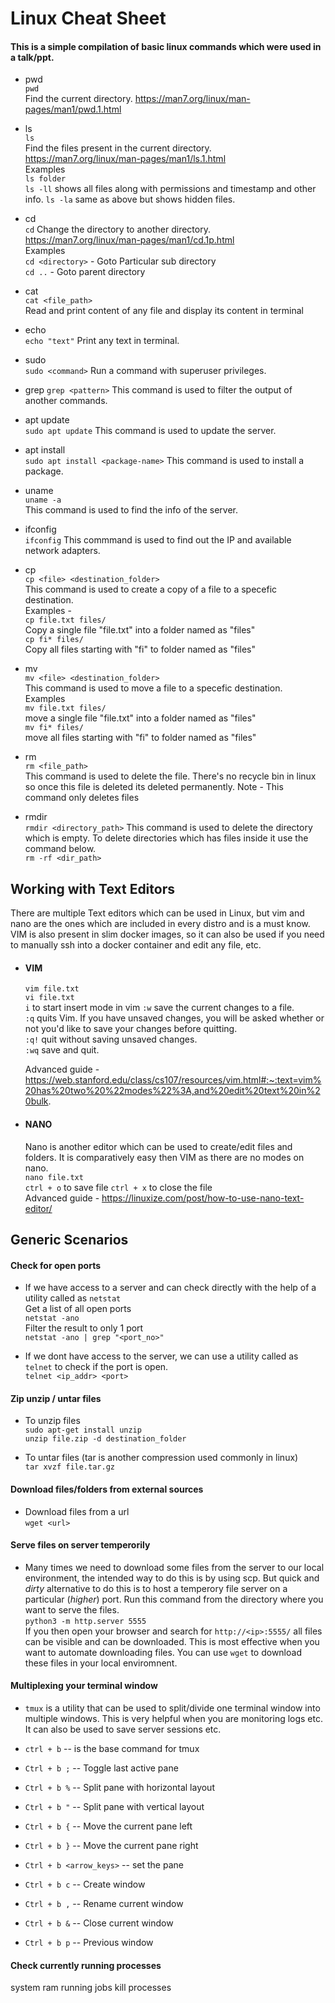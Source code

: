 # Linux Cheat Sheet

#### This is a simple compilation of basic linux commands which were used in a talk/ppt.

- pwd  
``pwd``  
Find the current directory. https://man7.org/linux/man-pages/man1/pwd.1.html  

- ls  
``ls``  
Find the files present in the current directory. https://man7.org/linux/man-pages/man1/ls.1.html  
Examples  
``ls folder``  
``ls -ll`` shows all files along with permissions and timestamp and other info.
``ls -la`` same as above but shows hidden files.  



- cd  
``cd``
Change the directory to another directory. https://man7.org/linux/man-pages/man1/cd.1p.html  
Examples  
``cd <directory>``  - Goto Particular sub directory  
``cd ..`` - Goto parent directory

- cat  
``cat <file_path>``  
Read and print content of any file and display its content in terminal  

- echo  
``echo "text"``
Print any text in terminal.

- sudo  
``sudo <command>``
Run a command with superuser privileges.

- grep
``grep <pattern>``
This command is used to filter the output of another commands.

- apt update  
``sudo apt update``
This command is used to update the server.

- apt install  
``sudo apt install <package-name>``
This command is used to install a package.

- uname  
`uname -a`  
This command is used to find the info of the server.  

- ifconfig  
``ifconfig``
This commmand is used to find out the IP and available network adapters.

- cp  
`cp <file> <destination_folder> `  
This command is used to create a copy of a file to a specefic destination.  
Examples -  
`cp file.txt files/`   
Copy a single file "file.txt" into a folder named as "files"  
`cp fi* files/`  
Copy all files starting with "fi" to folder named as "files"

- mv  
`mv <file> <destination_folder> `  
This command is used to move a file to a specefic destination.  
Examples  
`mv file.txt files/`  
move a single file "file.txt" into a folder named as "files"  
`mv fi* files/`  
move all files starting with "fi" to folder named as "files"

- rm  
`rm <file_path>`  
This command is used to delete the file. There's no recycle bin in linux so once this file is deleted its deleted permanently.
Note - This command only deletes files

- rmdir  
`rmdir <directory_path>`
This command is used to delete the directory which is empty. To delete directories which has files inside it use the command below.  
`rm -rf <dir_path>`

## Working with Text Editors
There are multiple Text editors which can be used in Linux, but vim and nano are the ones which are included in every distro and is a must know. VIM is also present in slim docker images, so it can also be used if you need to manually ssh into a docker container and edit any file, etc.

- #### VIM  
    `vim file.txt`  
    `vi file.txt`   
    `i` to start insert mode in vim
    `:w` save the current changes to a file.  
    `:q` quits Vim. If you have unsaved changes, you will be asked whether or not you'd like to save your changes before quitting.  
    `:q!` quit without saving unsaved changes.  
    `:wq` save and quit.  

    Advanced guide - https://web.stanford.edu/class/cs107/resources/vim.html#:~:text=vim%20has%20two%20%22modes%22%3A,and%20edit%20text%20in%20bulk.

- #### NANO
    Nano is another editor which can be used to create/edit files and folders. It is comparatively easy then VIM as there are no modes on nano.  
    `nano file.txt`   
    `ctrl + o` to save file
    `ctrl + x` to close the file  
    Advanced guide - https://linuxize.com/post/how-to-use-nano-text-editor/

## Generic Scenarios


#### Check for open ports  

- If we have access to a server and can check directly with the help of a utility called as `netstat`  
Get a list of all open ports    
`netstat -ano`  
Filter the result to only 1 port  
`netstat -ano | grep "<port_no>"`

- If we dont have access to the server, we can use a utility called as `telnet` to check if the port is open.  
`telnet <ip_addr> <port>`

#### Zip unzip / untar files

- To unzip files  
`sudo apt-get install unzip`  
`unzip file.zip -d destination_folder`  

- To untar files (tar is another compression used commonly in linux)  
`tar xvzf file.tar.gz`  

#### Download files/folders from external sources
- Download files from a url  
``wget <url>``

#### Serve files on server temperorily  
- Many times we need to download some files from the server to our local environment, the intended way to do this is by using scp. But quick and *dirty* alternative to do this is to host a temperory file server on a particular (*higher*) port. Run this command from the directory where you want to serve the files.  
`python3 -m http.server 5555`  
If you then open your browser and search for `http://<ip>:5555/` all files can be visible and can be downloaded. This is most effective when you want to automate downloading files. You can use `wget` to download these files in your local enviromnent.

#### Multiplexing your terminal window
- `tmux` is a utility that can be used to split/divide one terminal window into multiple windows. This is very helpful when you are monitoring logs etc. It can also be used to save server sessions etc.

- `ctrl + b` -- is the base command for tmux  
- `Ctrl + b ;` -- Toggle last active pane  
- `Ctrl + b %` -- Split pane with horizontal layout  
- `Ctrl + b "` -- Split pane with vertical layout  
- `Ctrl + b {` -- Move the current pane left  
- `Ctrl + b }` -- Move the current pane right  
- `Ctrl + b <arrow_keys>` -- set the pane 

- `Ctrl + b c` -- Create window
- `Ctrl + b ,` -- Rename current window
- `Ctrl + b &` -- Close current window
- `Ctrl + b p` -- Previous window

#### Check currently running processes



system ram
running jobs
kill processes
